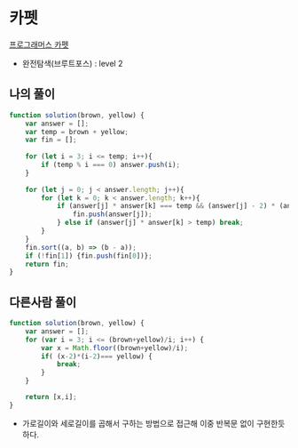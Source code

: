 # 카펫
[프로그래머스 카펫](https://programmers.co.kr/learn/courses/30/lessons/42842)
* 완전탐색(브루트포스) : level 2

## 나의 풀이
```javascript
function solution(brown, yellow) {
    var answer = [];
    var temp = brown + yellow;
    var fin = [];
    
    for (let i = 3; i <= temp; i++){
        if (temp % i === 0) answer.push(i);
    }
    
    for (let j = 0; j < answer.length; j++){
        for (let k = 0; k < answer.length; k++){
            if (answer[j] * answer[k] === temp && (answer[j] - 2) * (answer[k] - 2) === yellow){
                fin.push(answer[j]);
            } else if (answer[j] * answer[k] > temp) break;
        }
    }
    fin.sort((a, b) => (b - a));
    if (!fin[1]) {fin.push(fin[0])};
    return fin;
}
```

## 다른사람 풀이
```javascript
function solution(brown, yellow) {
    var answer = [];
    for (var i = 3; i <= (brown+yellow)/i; i++) {
        var x = Math.floor((brown+yellow)/i);
        if( (x-2)*(i-2)=== yellow) {
            break;
        }
    }

    return [x,i];
}
```
* 가로길이와 세로길이를 곱해서 구하는 방법으로 접근해 이중 반복문 없이 구현한듯하다.
